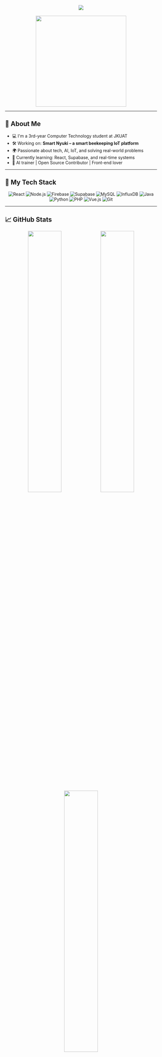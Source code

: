 <h1 align="center">
  <img src="https://readme-typing-svg.herokuapp.com?font=Fira+Code&weight=500&size=28&pause=1000&color=F7B42C&center=true&vCenter=true&width=500&lines=Hi+%F0%9F%91%8B%2C+I'm+Charles+Mwangi+!;Welcome+to+my+GitHub+profile+%F0%9F%94%A5;Tech+%7C+Code+%7C+Creativity" />
</h1>

<p align="center">
  <img src="https://media.giphy.com/media/qgQUggAC3Pfv687qPC/giphy.gif" width="300">
</p>

---

## 🚀 About Me

- 💻 I'm a 3rd-year Computer Technology student at JKUAT  
- 🛠️ Working on: **Smart Nyuki – a smart beekeeping IoT platform**  
- 🌍 Passionate about tech, AI, IoT, and solving real-world problems  
- 🌱 Currently learning: React, Supabase, and real-time systems  
- 🧠 AI trainer | Open Source Contributor | Front-end lover  

---

## 🧰 My Tech Stack

<div align="center">
  
![React](https://img.shields.io/badge/-React-05122A?style=flat&logo=react)
![Node.js](https://img.shields.io/badge/-Node.js-05122A?style=flat&logo=node.js)
![Firebase](https://img.shields.io/badge/-Firebase-05122A?style=flat&logo=firebase)
![Supabase](https://img.shields.io/badge/-Supabase-05122A?style=flat&logo=supabase)
![MySQL](https://img.shields.io/badge/-MySQL-05122A?style=flat&logo=mysql)
![InfluxDB](https://img.shields.io/badge/-InfluxDB-05122A?style=flat&logo=influxdb)
![Java](https://img.shields.io/badge/-Java-05122A?style=flat&logo=java)
![Python](https://img.shields.io/badge/-Python-05122A?style=flat&logo=python)
![PHP](https://img.shields.io/badge/-PHP-05122A?style=flat&logo=php)
![Vue.js](https://img.shields.io/badge/-Vue.js-05122A?style=flat&logo=vue.js)
![Git](https://img.shields.io/badge/-Git-05122A?style=flat&logo=git)

</div>

---

## 📈 GitHub Stats

<p align="center">
  <img src="https://github-readme-stats.vercel.app/api?username=your-username&show_icons=true&theme=radical" width="47%" />
  <img src="https://github-readme-streak-stats.herokuapp.com/?user=your-username&theme=radical" width="47%" />
</p>

<p align="center">
  <img src="https://github-readme-stats.vercel.app/api/top-langs/?username=your-username&layout=compact&theme=radical" width="47%" />
</p>

---

## 🌟 Featured Projects

🚀 [Smart Nyuki](https://github.com/your-username/smart-nyuki)  
> A smart beekeeping platform that uses IoT and AI to help farmers monitor hive health and honey production.

📊 [Student Performance Tracker](https://github.com/your-username/student-performance)  
> A platform for tracking academic performance in high schools, built with React & Supabase.

---

## 🌐 Let's Connect

<p align="center">
  <a href="https://www.linkedin.com/in/charles-mwangi-83a54524b/"><img src="https://img.shields.io/badge/-LinkedIn-05122A?style=flat&logo=linkedin" /></a>
</p>

---

<p align="center">
  <img src="https://komarev.com/ghpvc/?username=your-username&label=Profile+Views&color=brightgreen" alt="profile views" />
</p>
